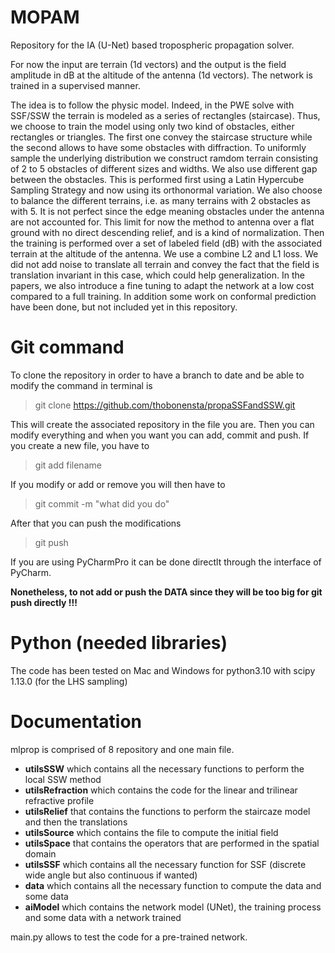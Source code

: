 # MOPAM
Repository for the IA (U-Net) based tropospheric propagation solver. 

For now the input are terrain (1d vectors) and the output is the field amplitude in dB at the altitude of the antenna (1d vectors). The network 
is trained in a supervised manner. 

The idea is to follow the physic model. Indeed, in the PWE solve with SSF/SSW
the terrain is modeled as a series of rectangles (staircase). Thus, we choose to 
train the model using only two kind of obstacles, either rectangles or triangles.
The first one convey the staircase structure while the second allows to have some
obstacles with diffraction. To uniformly sample the underlying distribution we
construct ramdom terrain consisting of 2 to 5 obstacles of different sizes and widths.
We also use different gap between the obstacles. This is performed first using a
Latin Hypercube Sampling Strategy and now using its orthonormal variation. We also choose
to balance the different terrains, i.e. as many terrains with 2 obstacles as with 5.
It is not perfect since the edge meaning obstacles under the antenna are not accounted for. This limit 
for now the method to antenna over a flat ground with no direct descending relief, and 
is a kind of normalization. Then the training is performed over a set of labeled field (dB) with
the associated terrain at the altitude of the antenna. We use a combine L2 and L1 loss. We did not
add noise to translate all terrain and convey the fact that the field is translation invariant
in this case, which could help generalization. In the papers, we also introduce a fine tuning to
adapt the network at a low cost compared to a full training. In addition some work on conformal
prediction have been done, but not included yet in this repository.

# Git command
To clone the repository in order to have a branch to date and be able to modify the command in terminal is
> git clone https://github.com/thobonensta/propaSSFandSSW.git

This will create the associated repository in the file you are. Then you can modify everything and when you
want you can add, commit and push. If you create a new file, you have to
> git add filename

If you modify or add or remove you will then have to
> git commit -m "what did you do"

After that you can push the modifications
> git push 

If you are using PyCharmPro it can be done directlt through the interface of PyCharm.

**Nonetheless, to not add or push the DATA since they will be too big for git push directly !!!**

# Python (needed libraries)
The code has been tested on Mac and Windows for python3.10 with scipy 1.13.0 (for the LHS sampling)

# Documentation

mlprop is comprised of 8 repository and one main file.
<ul>
<li> <strong>utilsSSW</strong> which contains all the necessary functions to perform the local SSW method</li>
<li> <strong>utilsRefraction</strong> which contains the code for the linear and trilinear refractive profile</li>
<li> <strong>utilsRelief</strong> that contains the functions to perform the staircaze model and then the translations</li>
<li> <strong>utilsSource</strong> which contains the file to compute the initial field</li>
<li> <strong>utilsSpace</strong> that contains the operators that are performed in the spatial domain</li>
<li> <strong>utilsSSF</strong> which contains all the necessary function for SSF (discrete wide angle but also continuous if wanted)</li>
<li> <strong>data</strong> which contains all the necessary function to compute the data and some data</li>
<li> <strong>aiModel</strong> which contains the network model (UNet), the training process and some data with a network trained</li>
</ul>	
main.py allows to test the code for a pre-trained network.

